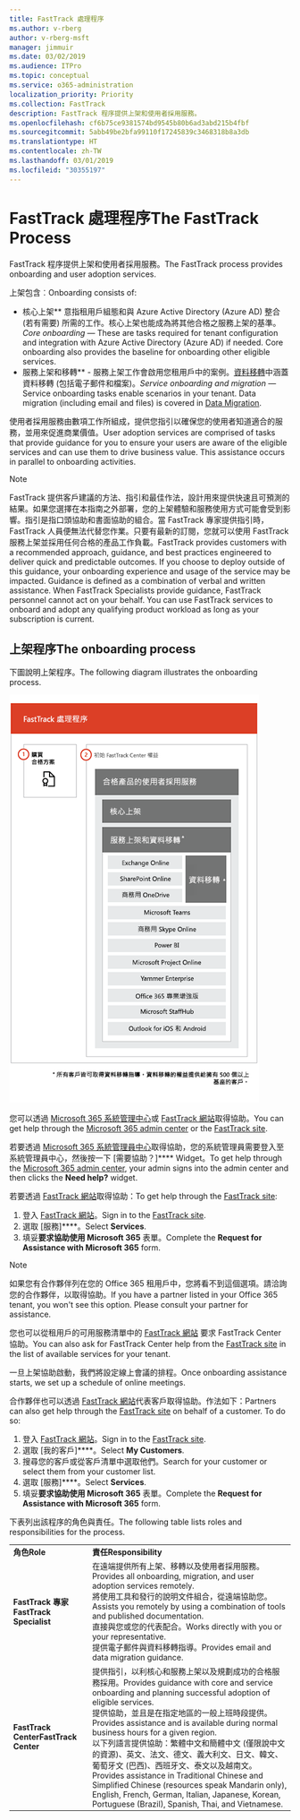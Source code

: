 ```yaml
---
title: FastTrack 處理程序
ms.author: v-rberg
author: v-rberg-msft
manager: jimmuir
ms.date: 03/02/2019
ms.audience: ITPro
ms.topic: conceptual
ms.service: o365-administration
localization_priority: Priority
ms.collection: FastTrack
description: FastTrack 程序提供上架和使用者採用服務。
ms.openlocfilehash: cf6b75ce9381574bd9545b80b6ad3abd215b4fbf
ms.sourcegitcommit: 5abb49be2bfa99110f17245839c3468318b8a3db
ms.translationtype: HT
ms.contentlocale: zh-TW
ms.lasthandoff: 03/01/2019
ms.locfileid: "30355197"
---
```

# <a name="the-fasttrack-process"></a><span data-ttu-id="fb134-103">FastTrack 處理程序</span><span class="sxs-lookup"><span data-stu-id="fb134-103">The FastTrack Process</span></span>

<span data-ttu-id="fb134-104">FastTrack 程序提供上架和使用者採用服務。</span><span class="sxs-lookup"><span data-stu-id="fb134-104">The FastTrack process provides onboarding and user adoption services.</span></span> 
  
<span data-ttu-id="fb134-105">上架包含︰</span><span class="sxs-lookup"><span data-stu-id="fb134-105">Onboarding consists of:</span></span>
  
- <span data-ttu-id="fb134-p101">核心上架\*\*  意指租用戶組態和與 Azure Active Directory (Azure AD) 整合 (若有需要) 所需的工作。核心上架也能成為將其他合格之服務上架的基準。</span><span class="sxs-lookup"><span data-stu-id="fb134-p101">*Core onboarding* — These are tasks required for tenant configuration and integration with Azure Active Directory (Azure AD) if needed. Core onboarding also provides the baseline for onboarding other eligible services.</span></span> 
- <span data-ttu-id="fb134-p102">服務上架和移轉\*\* - 服務上架工作會啟用您租用戶中的案例。[資料移轉](O365-data-migration.md)中涵蓋資料移轉 (包括電子郵件和檔案)。</span><span class="sxs-lookup"><span data-stu-id="fb134-p102">*Service onboarding and migration* — Service onboarding tasks enable scenarios in your tenant. Data migration (including email and files) is covered in [Data Migration](O365-data-migration.md).</span></span> 
    
<span data-ttu-id="fb134-p103">使用者採用服務由數項工作所組成，提供您指引以確保您的使用者知道適合的服務，並用來促進商業價值。</span><span class="sxs-lookup"><span data-stu-id="fb134-p103">User adoption services are comprised of tasks that provide guidance for you to ensure your users are aware of the eligible services and can use them to drive business value. This assistance occurs in parallel to onboarding activities.</span></span>
  
> [!NOTE]
> <span data-ttu-id="fb134-p104">FastTrack 提供客戶建議的方法、指引和最佳作法，設計用來提供快速且可預測的結果。如果您選擇在本指南之外部署，您的上架體驗和服務使用方式可能會受到影響。指引是指口頭協助和書面協助的組合。當 FastTrack 專家提供指引時，FastTrack 人員便無法代替您作業。只要有最新的訂閱，您就可以使用 FastTrack 服務上架並採用任何合格的產品工作負載。</span><span class="sxs-lookup"><span data-stu-id="fb134-p104">FastTrack provides customers with a recommended approach, guidance, and best practices engineered to deliver quick and predictable outcomes. If you choose to deploy outside of this guidance, your onboarding experience and usage of the service may be impacted. Guidance is defined as a combination of verbal and written assistance. When FastTrack Specialists provide guidance, FastTrack personnel cannot act on your behalf. You can use FastTrack services to onboard and adopt any qualifying product workload as long as your subscription is current.</span></span> 
  
## <a name="the-onboarding-process"></a><span data-ttu-id="fb134-117">上架程序</span><span class="sxs-lookup"><span data-stu-id="fb134-117">The onboarding process</span></span>

<span data-ttu-id="fb134-118">下圖說明上架程序。</span><span class="sxs-lookup"><span data-stu-id="fb134-118">The following diagram illustrates the onboarding process.</span></span>
  
![使用上架權益的時間表](media/O365-Onboarding-Timeline.png)
  
<span data-ttu-id="fb134-120">您可以透過 [Microsoft 365 系統管理中心](https://go.microsoft.com/fwlink/?linkid=2032704)或 [FastTrack 網站](https://go.microsoft.com/fwlink/?linkid=780698)取得協助。</span><span class="sxs-lookup"><span data-stu-id="fb134-120">You can get help through the [Microsoft 365 admin center](https://go.microsoft.com/fwlink/?linkid=2032704) or the [FastTrack site](https://go.microsoft.com/fwlink/?linkid=780698).</span></span> 

<span data-ttu-id="fb134-121">若要透過 [Microsoft 365 系統管理員中心](https://go.microsoft.com/fwlink/?linkid=2032704)取得協助，您的系統管理員需要登入至系統管理員中心，然後按一下 [需要協助？]\*\*\*\* Widget。</span><span class="sxs-lookup"><span data-stu-id="fb134-121">To get help through the [Microsoft 365 admin center](https://go.microsoft.com/fwlink/?linkid=2032704), your admin signs into the admin center and then clicks the **Need help?** widget.</span></span> 

<span data-ttu-id="fb134-122">若要透過 [FastTrack 網站](https://go.microsoft.com/fwlink/?linkid=780698)取得協助：</span><span class="sxs-lookup"><span data-stu-id="fb134-122">To get help through the [FastTrack site](https://go.microsoft.com/fwlink/?linkid=780698):</span></span> 
1.  <span data-ttu-id="fb134-123">登入 [FastTrack 網站](https://go.microsoft.com/fwlink/?linkid=780698)。</span><span class="sxs-lookup"><span data-stu-id="fb134-123">Sign in to the [FastTrack site](https://go.microsoft.com/fwlink/?linkid=780698).</span></span> 
2.  <span data-ttu-id="fb134-124">選取 [服務]\*\*\*\*。</span><span class="sxs-lookup"><span data-stu-id="fb134-124">Select **Services**.</span></span>
3.  <span data-ttu-id="fb134-125">填妥**要求協助使用 Microsoft 365** 表單。</span><span class="sxs-lookup"><span data-stu-id="fb134-125">Complete the **Request for Assistance with Microsoft 365** form.</span></span> 
> [!NOTE]
>  <span data-ttu-id="fb134-p105">如果您有合作夥伴列在您的 Office 365 租用戶中，您將看不到這個選項。請洽詢您的合作夥伴，以取得協助。</span><span class="sxs-lookup"><span data-stu-id="fb134-p105">If you have a partner listed in your Office 365 tenant, you won't see this option. Please consult your partner for assistance.</span></span> 
  
 <span data-ttu-id="fb134-128">您也可以從租用戶的可用服務清單中的 [FastTrack 網站](https://go.microsoft.com/fwlink/?linkid=780698) 要求 FastTrack Center 協助。</span><span class="sxs-lookup"><span data-stu-id="fb134-128">You can also ask for FastTrack Center help from the [FastTrack site](https://go.microsoft.com/fwlink/?linkid=780698) in the list of available services for your tenant.</span></span> 
    
 <span data-ttu-id="fb134-129">一旦上架協助啟動，我們將設定線上會議的排程。</span><span class="sxs-lookup"><span data-stu-id="fb134-129">Once onboarding assistance starts, we set up a schedule of online meetings.</span></span>
    
<span data-ttu-id="fb134-p106">合作夥伴也可以透過 [FastTrack 網站](https://go.microsoft.com/fwlink/?linkid=780698)代表客戶取得協助。作法如下：</span><span class="sxs-lookup"><span data-stu-id="fb134-p106">Partners can also get help through the [FastTrack site](https://go.microsoft.com/fwlink/?linkid=780698) on behalf of a customer. To do so:</span></span>
1.  <span data-ttu-id="fb134-132">登入 [FastTrack 網站](https://go.microsoft.com/fwlink/?linkid=780698)。</span><span class="sxs-lookup"><span data-stu-id="fb134-132">Sign in to the [FastTrack site](https://go.microsoft.com/fwlink/?linkid=780698).</span></span> 
2.  <span data-ttu-id="fb134-133">選取 [我的客戶]\*\*\*\*。</span><span class="sxs-lookup"><span data-stu-id="fb134-133">Select **My Customers**.</span></span>
3.  <span data-ttu-id="fb134-134">搜尋您的客戶或從客戶清單中選取他們。</span><span class="sxs-lookup"><span data-stu-id="fb134-134">Search for your customer or select them from your customer list.</span></span>
4.  <span data-ttu-id="fb134-135">選取 [服務]\*\*\*\*。</span><span class="sxs-lookup"><span data-stu-id="fb134-135">Select **Services**.</span></span>
5.  <span data-ttu-id="fb134-136">填妥**要求協助使用 Microsoft 365** 表單。</span><span class="sxs-lookup"><span data-stu-id="fb134-136">Complete the **Request for Assistance with Microsoft 365** form.</span></span> 

<span data-ttu-id="fb134-137">下表列出該程序的角色與責任。</span><span class="sxs-lookup"><span data-stu-id="fb134-137">The following table lists roles and responsibilities for the process.</span></span>
    
|||
|:-----|:-----|
|<span data-ttu-id="fb134-138">**角色**</span><span class="sxs-lookup"><span data-stu-id="fb134-138">**Role**</span></span> <br/> |<span data-ttu-id="fb134-139">**責任**</span><span class="sxs-lookup"><span data-stu-id="fb134-139">**Responsibility**</span></span> <br/> |
|<span data-ttu-id="fb134-140">**FastTrack 專家**</span><span class="sxs-lookup"><span data-stu-id="fb134-140">**FastTrack Specialist**</span></span> <br/> |<span data-ttu-id="fb134-141">在遠端提供所有上架、移轉以及使用者採用服務。</span><span class="sxs-lookup"><span data-stu-id="fb134-141">Provides all onboarding, migration, and user adoption services remotely.</span></span>  <br/> <span data-ttu-id="fb134-142">將使用工具和發行的說明文件組合，從遠端協助您。</span><span class="sxs-lookup"><span data-stu-id="fb134-142">Assists you remotely by using a combination of tools and published documentation.</span></span> <br/> <span data-ttu-id="fb134-143">直接與您或您的代表配合。</span><span class="sxs-lookup"><span data-stu-id="fb134-143">Works directly with you or your representative.</span></span> <br/> <span data-ttu-id="fb134-144">提供電子郵件與資料移轉指導。</span><span class="sxs-lookup"><span data-stu-id="fb134-144">Provides email and data migration guidance.</span></span>|
|<span data-ttu-id="fb134-145">**FastTrack Center**</span><span class="sxs-lookup"><span data-stu-id="fb134-145">**FastTrack Center**</span></span>  <br/> |<span data-ttu-id="fb134-146">提供指引，以利核心和服務上架以及規劃成功的合格服務採用。</span><span class="sxs-lookup"><span data-stu-id="fb134-146">Provides guidance with core and service onboarding and planning successful adoption of eligible services.</span></span>  <br/> <span data-ttu-id="fb134-147">提供協助，並且是在指定地區的一般上班時段提供。</span><span class="sxs-lookup"><span data-stu-id="fb134-147">Provides assistance and is available during normal business hours for a given region.</span></span> <br/> <span data-ttu-id="fb134-148">以下列語言提供協助：繁體中文和簡體中文 (僅限說中文的資源)、英文、法文、德文、義大利文、日文、韓文、葡萄牙文 (巴西)、西班牙文、泰文以及越南文。</span><span class="sxs-lookup"><span data-stu-id="fb134-148">Provides assistance in Traditional Chinese and Simplified Chinese (resources speak Mandarin only), English, French, German, Italian, Japanese, Korean, Portuguese (Brazil), Spanish, Thai, and Vietnamese.</span></span>|


  


